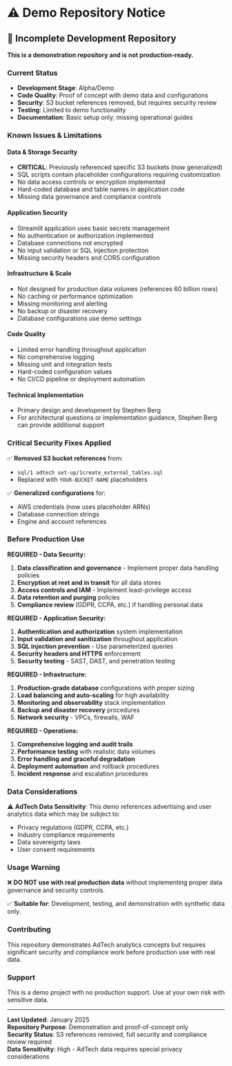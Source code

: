 # ⚠️ Demo Repository Notice

## 🚧 Incomplete Development Repository

**This is a demonstration repository and is not production-ready.**

### Current Status
- **Development Stage**: Alpha/Demo
- **Code Quality**: Proof of concept with demo data and configurations
- **Security**: S3 bucket references removed, but requires security review
- **Testing**: Limited to demo functionality
- **Documentation**: Basic setup only, missing operational guides

### Known Issues & Limitations

#### Data & Storage Security
- **CRITICAL**: Previously referenced specific S3 buckets (now generalized)
- SQL scripts contain placeholder configurations requiring customization
- No data access controls or encryption implemented
- Hard-coded database and table names in application code
- Missing data governance and compliance controls

#### Application Security
- Streamlit application uses basic secrets management
- No authentication or authorization implemented
- Database connections not encrypted
- No input validation or SQL injection protection
- Missing security headers and CORS configuration

#### Infrastructure & Scale
- Not designed for production data volumes (references 60 billion rows)
- No caching or performance optimization
- Missing monitoring and alerting
- No backup or disaster recovery
- Database configurations use demo settings

#### Code Quality
- Limited error handling throughout application
- No comprehensive logging
- Missing unit and integration tests
- Hard-coded configuration values
- No CI/CD pipeline or deployment automation

#### Technical Implementation
- Primary design and development by Stephen Berg
- For architectural questions or implementation guidance, Stephen Berg can provide additional support

### Critical Security Fixes Applied

✅ **Removed S3 bucket references** from:
- `sql/1 adtech set-up/1create_external_tables.sql`
- Replaced with `YOUR-BUCKET-NAME` placeholders

✅ **Generalized configurations** for:
- AWS credentials (now uses placeholder ARNs)
- Database connection strings
- Engine and account references

### Before Production Use

**REQUIRED - Data Security:**
1. **Data classification and governance** - Implement proper data handling policies
2. **Encryption at rest and in transit** for all data stores
3. **Access controls and IAM** - Implement least-privilege access
4. **Data retention and purging** policies
5. **Compliance review** (GDPR, CCPA, etc.) if handling personal data

**REQUIRED - Application Security:**
1. **Authentication and authorization** system implementation
2. **Input validation and sanitization** throughout application
3. **SQL injection prevention** - Use parameterized queries
4. **Security headers and HTTPS** enforcement
5. **Security testing** - SAST, DAST, and penetration testing

**REQUIRED - Infrastructure:**
1. **Production-grade database** configurations with proper sizing
2. **Load balancing and auto-scaling** for high availability
3. **Monitoring and observability** stack implementation
4. **Backup and disaster recovery** procedures
5. **Network security** - VPCs, firewalls, WAF

**REQUIRED - Operations:**
1. **Comprehensive logging and audit trails**
2. **Performance testing** with realistic data volumes
3. **Error handling and graceful degradation**
4. **Deployment automation** and rollback procedures
5. **Incident response** and escalation procedures

### Data Considerations

⚠️ **AdTech Data Sensitivity**: This demo references advertising and user analytics data which may be subject to:
- Privacy regulations (GDPR, CCPA, etc.)
- Industry compliance requirements
- Data sovereignty laws
- User consent requirements

### Usage Warning

❌ **DO NOT use with real production data** without implementing proper data governance and security controls.

✅ **Suitable for**: Development, testing, and demonstration with synthetic data only.

### Contributing

This repository demonstrates AdTech analytics concepts but requires significant security and compliance work before production use with real data.

### Support

This is a demo project with no production support. Use at your own risk with sensitive data.

---

**Last Updated**: January 2025  
**Repository Purpose**: Demonstration and proof-of-concept only  
**Security Status**: S3 references removed, full security and compliance review required  
**Data Sensitivity**: High - AdTech data requires special privacy considerations